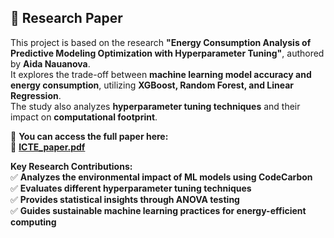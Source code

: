## 📄 Research Paper  

This project is based on the research **"Energy Consumption Analysis of Predictive Modeling Optimization with Hyperparameter Tuning"**, authored by **Aida Nauanova**.  
It explores the trade-off between **machine learning model accuracy and energy consumption**, utilizing **XGBoost, Random Forest, and Linear Regression**.  
The study also analyzes **hyperparameter tuning techniques** and their impact on **computational footprint**.

📌 **You can access the full paper here:**  
📄 **[ICTE_paper.pdf](/ICTE_paper.pdf)**  

**Key Research Contributions:**  
✅ **Analyzes the environmental impact of ML models using CodeCarbon**  
✅ **Evaluates different hyperparameter tuning techniques**  
✅ **Provides statistical insights through ANOVA testing**  
✅ **Guides sustainable machine learning practices for energy-efficient computing**  
